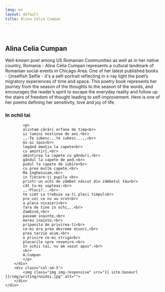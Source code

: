 ```yaml
---
lang: en
layout: default
title: Alina Celia Cumpan
---
```


<br>
<div class="container">
    <h2>Alina Celia Cumpan</h2>
    <div class="row">
        <div class="col-sm-6">
            <p> Well-known poet among US Romanian Communities as well as in her native country, Romania - Alina Celia Cumpan represents a cultural landmark of Romanian social events in Chicago Area. One of her latest published books - Unselfish Selfie - it's a self-portrait reflecting in x-ray light the poet’s migratory experiences of time and space. This poetry book represents her journey from the season of the thoughts to the season of the words, and encourages the reader’s spirit to escape the everyday reality and follow up the stairs of freedom of thought leading to self-improvement. 
            Here is one of her poems defining her sensitivity, love and joy of life.</p>
        </div>
    </div>
    <h3>In ochii tai</h3>
    <div class="row">
        <div class="col-sm-5">
           
            <p>
            alintam cărări orfane de timp<br>
            și lumini nestinse de ani.<br>
            ,,-Te iubesc...te iubesc...,,<br>
            mi-ai spus<br>
            legând emoția la capete<br>
            cu amintiri,<br>
            amintirea la capete cu gânduri,<br>
            gândul la capete de pod,<br>
            podul la capete de iubire<br>
            cu prea multe capete.<br>
            Ma înghesuiam,<br>
            in fiecare-ți pupila <br>
            printr-un ochi de zâmbet născut din zâmbetul tău<br>
            cât tu-mi sopteai:<br>
            ,,-Pleci?...<br>
            te simt ca trebuie sa-ti pleci timpul<br>
            pre cei ce nu au vrut<br>
            a pleca nicaieri<br>
            fara de tine in ochi,,.<br>
            Zambind,<br>
            paseam inainte,<br>
            mereu inainte,<br>
            priponita de privirea-ti<br>
            ce-mi era prea devreme atunci,<br>
            prea tarzie acum,<br>
            o privire ce-mi striga<br>
            plecarile spre revenire.<br>
            In ochii tai, nu am vazut apus".<br>
            <br>
            A.Cumpan
            </p>
        </div>
        <div class="col-sm-5">
            <img class="img img-responsive" src="{{ site.baseurl }}/img/writing/noidoi.jpg" alt="">
        </div> 
    </div>
</div>
<br>